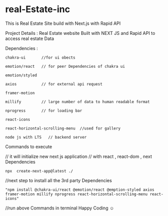 # real-Estate-inc
This is Real Estate Site build with Next.js with Rapid API

Project Details :
    Real Estate website 
    Built with NEXT JS  and Rapid API to access real estate Data


Dependencies :

    chakra-ui       //for ui obects
    
    emotion/react   // for peer Dependencies of chakra ui
    
    emotion/styled 
    
    axios           // for external api request
    
    framer-motion
    
    millify         // large number of data to human readable format
    
    nprogress       // for loading bar
    
    react-icons
    
    react-horizontal-scrolling-menu  //used for gallery
    
    node js with LTS   // backend server
    


Commands to execute 


   // it will initialize new next js application 
   // with react , react-dom , next Dependencies


    npx  create-next-app@latest ./   

//next step to install all the 3rd party Dependencies

    "npm install @chakra-ui/react @emotion/react @emption-styled axios 
    framer-motion millify nprogress react-horizontal-scrolling-menu react-icons"

//run above Commands in terminal 
Happy Coding ☺
